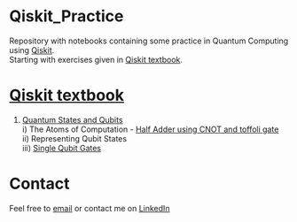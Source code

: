 # Qiskit_Practice
Repository with notebooks containing some practice in Quantum Computing using [Qiskit](https://qiskit.org/).<br>
Starting with exercises given in [Qiskit textbook](https://qiskit.org/textbook/preface.html).<br>

[Qiskit textbook](https://qiskit.org/textbook/preface.html)
===================================================================
1) [Quantum States and Qubits](https://qiskit.org/textbook/ch-states/introduction.html) <br>
      i) The Atoms of Computation - [Half Adder using CNOT and toffoli gate](./QisKit_Book/chapter1/Half_Adder_CNOT_Toffoli.ipynb)<br>
      ii) Representing Qubit States<br>
      iii) [Single Qubit Gates](./QisKit_Book/chapter1/Single_Qubit_Gates.ipynb)<br>
      
      
# Contact
Feel free to [email](mailto:nachiket.tanksale@gmail.com) or contact me on [LinkedIn](https://www.linkedin.com/in/nachikettanksale/)
